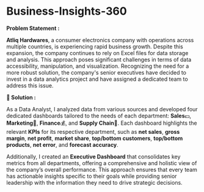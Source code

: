 # Business-Insights-360

**Problem Statement :**  

**Atliq Hardwares**, a consumer electronics company with operations across multiple countries, is experiencing rapid business growth. Despite this expansion, the company continues to rely on Excel files for data storage and analysis. This approach poses significant challenges in terms of data accessibility, manipulation, and visualization. Recognizing the need for a more robust solution, the company's senior executives have decided to invest in a data analytics project and have assigned a dedicated team to address this issue.

**🌟 Solution :**  

As a Data Analyst, I analyzed data from various sources and developed four dedicated dashboards tailored to the needs of each department: **Sales**💵, **Marketing**📣, **Finance**💰, and **Supply Chain**🚚. Each dashboard highlights the relevant **KPIs** for its respective department, such as **net sales**, **gross margin**, **net profit**, **market share**, **top/bottom customers**, **top/bottom products**, **net error**, and **forecast accuracy**.  

Additionally, I created an **Executive Dashboard** that consolidates key metrics from all departments, offering a comprehensive and holistic view of the company’s overall performance. This approach ensures that every team has actionable insights specific to their goals while providing senior leadership with the information they need to drive strategic decisions.
